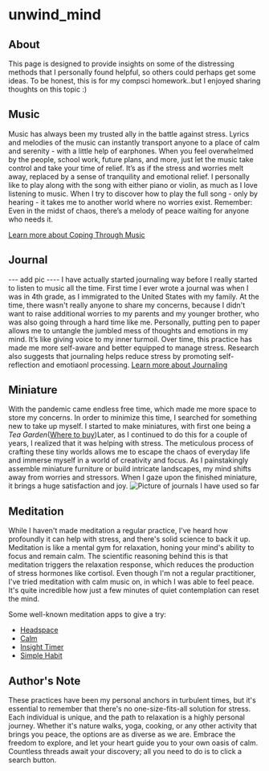 # **unwind_mind** #
## About ##
This page is designed to provide insights on some of the distressing methods that I personally found helpful, so others could perhaps get some ideas. To be honest, this is for my compsci homework..but I enjoyed sharing thoughts on this topic :)

## Music ##
Music has always been my trusted ally in the battle against stress. Lyrics and melodies of the music can instantly transport anyone to a place of calm and serenity - with a little help of earphones. When you feel overwhelmed by the people, school work, future plans, and more, just let the music take control and take your time of relief. It’s as if the stress and worries melt away, replaced by a sense of tranquility and emotional relief. I personally like to play along with the song with either piano or violin, as much as I love listening to music. When I try to discover how to play the full song - only by hearing - it takes me to another world where no worries exist.
Remember: Even in the midst of chaos, there’s a melody of peace waiting for anyone who needs it.

[Learn more about Coping Through Music](https://en.wikipedia.org/wiki/Music_as_a_coping_strategy)

## Journal ##
--- add pic ----
I have actually started journaling way before I really started to listen to music all the time. First time I ever wrote a journal was when I was in 4th grade, as I immigrated to the United States with my family. At the time, there wasn't really anyone to share my concerns, because I didn't want to raise additional worries to my parents and my younger brother, who was also going through a hard time like me. Personally, putting pen to paper allows me to untangle the jumbled mess of thoughts and emotions in my mind. It’s like giving voice to my inner turmoil. Over time, this practice has made me more self-aware and better equipped to manage stress. Research also suggests that journaling helps reduce stress by promoting self-reflection and emotiaonl processing.
[Learn more about Journaling](https://greatergood.berkeley.edu/article/item/how_journaling_can_help_you_in_hard_times)

## Miniature ##
With the pandemic came endless free time, which made me more space to store my concerns. In order to minimize this time, I searched for something new to take up myself. I started to make miniatures, with first one being a _Tea Garden_([Where to buy](https://www.amazon.com/Kisoy-Romantic-Dollhouse-Miniature-Creative/dp/B07V5DVRS4/ref=sr_1_2?keywords=tea+garden+miniature&qid=1695894892&sr=8-2))Later, as I continued to do this for a couple of years, I realized that it was helping with stress. The meticulous process of crafting these tiny worlds allows me to escape the chaos of everyday life and immerse myself in a world of creativity and focus. As I painstakingly assemble miniature furniture or build intricate landscapes, my mind shifts away from worries and stressors. When I gaze upon the finished miniature, it brings a huge satisfaction and joy.
![Picture of journals I have used so far](/assets/images/Journals.png)

## Meditation ##
While I haven't made meditation a regular practice, I've heard how profoundly it can help with stress, and there's solid science to back it up. Meditation is like a mental gym for relaxation, honing your mind's ability to focus and remain calm. The scientific reasoning behind this is that meditation triggers the relaxation response, which reduces the production of stress hormones like cortisol. Even though I'm not a regular practitioner, I've tried meditation with calm music on, in which I was able to feel peace. It's quite incredible how just a few minutes of quiet contemplation can reset the mind.

Some well-known meditation apps to give a try:
- [Headspace](https://www.headspace.com/)
- [Calm](https://www.calm.com/)
- [Insight Timer](https://insighttimer.com/)
- [Simple Habit](https://www.simplehabit.com/)

## Author's Note ##
These practices have been my personal anchors in turbulent times, but it's essential to remember that there's no one-size-fits-all solution for stress. Each individual is unique, and the path to relaxation is a highly personal journey. Whether it's nature walks, yoga, cooking, or any other activity that brings you peace, the options are as diverse as we are. Embrace the freedom to explore, and let your heart guide you to your own oasis of calm. Countless threads await your discovery; all you need to do is to click a search button.

